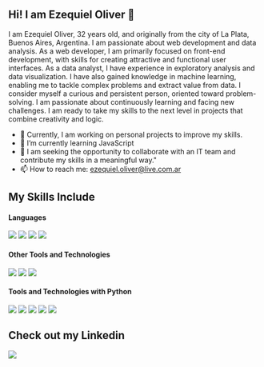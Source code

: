 ## Hi! I am Ezequiel Oliver 👋

I am Ezequiel Oliver, 32 years old, and originally from the city of La Plata, Buenos Aires, Argentina. I am passionate about web development and data analysis.
As a web developer, I am primarily focused on front-end development, with skills for creating attractive and functional user interfaces.
As a data analyst, I have experience in exploratory analysis and data visualization. I have also gained knowledge in machine learning, enabling me to tackle complex problems and extract value from data.
I consider myself a curious and persistent person, oriented toward problem-solving. I am passionate about continuously learning and facing new challenges. I am ready to take my skills to the next level in projects that combine creativity and logic.

- 🔭 Currently, I am working on personal projects to improve my skills.
- 🌱 I’m currently learning JavaScript
- 👯 I am seeking the opportunity to collaborate with an IT team and contribute my skills in a meaningful way."
- 📫 How to reach me: ezequiel.oliver@live.com.ar

## My Skills Include

<h4> Languages </h4>
<span> 
  <img src="https://img.shields.io/badge/HTML5-E34F26?style=for-the-badge&logo=html5&logoColor=white">
  <img src="https://img.shields.io/badge/CSS3-1572B6?style=for-the-badge&logo=css3&logoColor=white">
  <img src="https://img.shields.io/badge/JavaScript-F7DF1E?style=for-the-badge&logo=javascript&logoColor=black">
  <img src="https://img.shields.io/badge/python-3670A0?style=for-the-badge&logo=python&logoColor=ffdd54">
</span>


<h4> Other Tools and Technologies </h4>
<span>
  <img src="https://img.shields.io/badge/Git-F05032?style=for-the-badge&logo=git&logoColor=white">
  <img src="https://img.shields.io/badge/MySQL-00000F?style=for-the-badge&logo=mysql&logoColor=white">
  <img src="https://img.shields.io/badge/sqlite-%2307405e.svg?style=for-the-badge&logo=sqlite&logoColor=white">
</span>

<h4> Tools and Technologies with Python </h4>
<span>
  <img src="https://img.shields.io/badge/Matplotlib-%23ffffff.svg?style=for-the-badge&logo=Matplotlib&logoColor=black">
  <img src="https://img.shields.io/badge/numpy-%23013243.svg?style=for-the-badge&logo=numpy&logoColor=white">
  <img src="https://img.shields.io/badge/pandas-%23150458.svg?style=for-the-badge&logo=pandas&logoColor=white">
  <img src="https://img.shields.io/badge/scikit--learn-%23F7931E.svg?style=for-the-badge&logo=scikit-learn&logoColor=white">
  <img src="https://img.shields.io/badge/flask-%23000.svg?style=for-the-badge&logo=flask&logoColor=white">
</span>

## Check out my Linkedin
<a href= "https://www.linkedin.com/in/ezequiel-oliver/">
    <img src="https://img.shields.io/badge/linkedin-%230077B5.svg?style=for-the-badge&logo=linkedin&logoColor=white">
</a>
